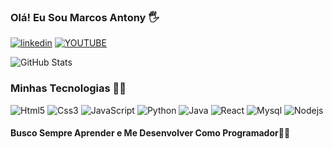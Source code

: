 ### Olá! Eu Sou Marcos Antony 🖐

[![linkedin](https://img.shields.io/badge/LinkedIn-0077B5?style=for-the-badge&logo=linkedin&logoColor=white)](https://www.linkedin.com/in/marcos-antony-75221926a/)
[![YOUTUBE](https://img.shields.io/badge/YouTube-FF0000?style=for-the-badge&logo=youtube&logoColor=white)](https://www.youtube.com/channel/UCvhYKhMYv9SULAb4uLbzxQA)

![GitHub Stats](https://github-readme-stats.vercel.app/api?username=marcosatty&show_icons=true&theme=radical&locale=pt-br)

### Minhas Tecnologias 🕵️‍♂️

<div style="display: inline_block">
<img alt="Html5" src="https://img.shields.io/badge/HTML5-E34F26?style=for-the-badge&logo=html5&logoColor=white"/>
<img alt="Css3" src="https://img.shields.io/badge/CSS3-1572B6?style=for-the-badge&logo=css3&logoColor=white"/>
<img alt="JavaScript" src="https://img.shields.io/badge/JavaScript-F7DF1E?style=for-the-badge&logo=javascript&logoColor=black"/>
<img alt="Python" src="https://img.shields.io/badge/Python-14354C?style=for-the-badge&logo=python&logoColor=white"/>
<img alt="Java" src="https://img.shields.io/badge/Java-ED8B00?style=for-the-badge&logo=openjdk&logoColor=white"/>
<img alt="React" src="https://img.shields.io/badge/React-20232A?style=for-the-badge&logo=react&logoColor=61DAFB"/>
<img alt="Mysql" src="https://img.shields.io/badge/MySQL-00000F?style=for-the-badge&logo=mysql&logoColor=white"/>
<img alt="Nodejs" src="https://img.shields.io/badge/Node.js-43853D?style=for-the-badge&logo=node.js&logoColor=white"/>

</div>

#### Busco Sempre Aprender e Me Desenvolver Como Programador👨‍💻
